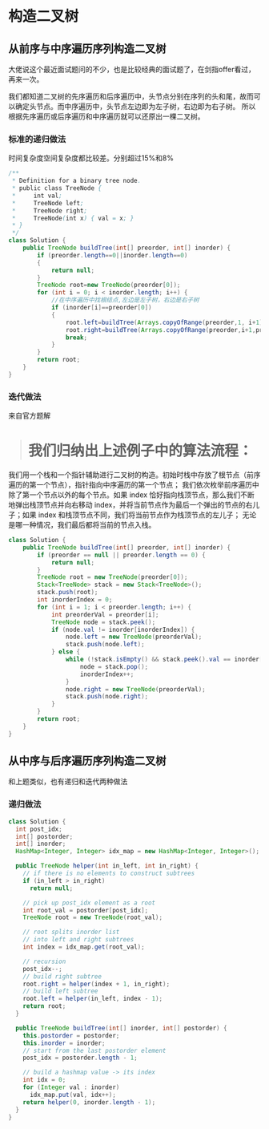 # 构造二叉树

## 从前序与中序遍历序列构造二叉树

大佬说这个最近面试题问的不少，也是比较经典的面试题了，在剑指offer看过，再来一次。

我们都知道二叉树的先序遍历和后序遍历中，头节点分别在序列的头和尾，故而可以确定头节点。而中序遍历中，头节点左边即为左子树，右边即为右子树。
所以根据先序遍历或后序遍历和中序遍历就可以还原出一棵二叉树。

### 标准的递归做法
时间复杂度空间复杂度都比较差。分别超过15%和8%
```java
/**
 * Definition for a binary tree node.
 * public class TreeNode {
 *     int val;
 *     TreeNode left;
 *     TreeNode right;
 *     TreeNode(int x) { val = x; }
 * }
 */
class Solution {
    public TreeNode buildTree(int[] preorder, int[] inorder) {
        if (preorder.length==0||inorder.length==0)
        {
            return null;
        }
        TreeNode root=new TreeNode(preorder[0]);
        for (int i = 0; i < inorder.length; i++) {
            //在中序遍历中找根结点,左边是左子树，右边是右子树
            if (inorder[i]==preorder[0])
            {
                root.left=buildTree(Arrays.copyOfRange(preorder,1, i+1),Arrays.copyOfRange(inorder,0, i));
                root.right=buildTree(Arrays.copyOfRange(preorder,i+1,preorder.length),Arrays.copyOfRange(inorder,i+1,inorder.length));
                break;
            }
        }
        return root;
    }
}
```

### 迭代做法
来自官方题解

> # 我们归纳出上述例子中的算法流程：
我们用一个栈和一个指针辅助进行二叉树的构造。初始时栈中存放了根节点（前序遍历的第一个节点），指针指向中序遍历的第一个节点；
我们依次枚举前序遍历中除了第一个节点以外的每个节点。如果 index 恰好指向栈顶节点，那么我们不断地弹出栈顶节点并向右移动 index，并将当前节点作为最后一个弹出的节点的右儿子；如果 index 和栈顶节点不同，我们将当前节点作为栈顶节点的左儿子；
无论是哪一种情况，我们最后都将当前的节点入栈。
```java
class Solution {
    public TreeNode buildTree(int[] preorder, int[] inorder) {
        if (preorder == null || preorder.length == 0) {
            return null;
        }
        TreeNode root = new TreeNode(preorder[0]);
        Stack<TreeNode> stack = new Stack<TreeNode>();
        stack.push(root);
        int inorderIndex = 0;
        for (int i = 1; i < preorder.length; i++) {
            int preorderVal = preorder[i];
            TreeNode node = stack.peek();
            if (node.val != inorder[inorderIndex]) {
                node.left = new TreeNode(preorderVal);
                stack.push(node.left);
            } else {
                while (!stack.isEmpty() && stack.peek().val == inorder[inorderIndex]) {
                    node = stack.pop();
                    inorderIndex++;
                }
                node.right = new TreeNode(preorderVal);
                stack.push(node.right);
            }
        }
        return root;
    }
}
```

## 从中序与后序遍历序列构造二叉树

和上题类似，也有递归和迭代两种做法
### 递归做法
```java
class Solution {
  int post_idx;
  int[] postorder;
  int[] inorder;
  HashMap<Integer, Integer> idx_map = new HashMap<Integer, Integer>();

  public TreeNode helper(int in_left, int in_right) {
    // if there is no elements to construct subtrees
    if (in_left > in_right)
      return null;

    // pick up post_idx element as a root
    int root_val = postorder[post_idx];
    TreeNode root = new TreeNode(root_val);

    // root splits inorder list
    // into left and right subtrees
    int index = idx_map.get(root_val);

    // recursion 
    post_idx--;
    // build right subtree
    root.right = helper(index + 1, in_right);
    // build left subtree
    root.left = helper(in_left, index - 1);
    return root;
  }

  public TreeNode buildTree(int[] inorder, int[] postorder) {
    this.postorder = postorder;
    this.inorder = inorder;
    // start from the last postorder element
    post_idx = postorder.length - 1;

    // build a hashmap value -> its index
    int idx = 0;
    for (Integer val : inorder)
      idx_map.put(val, idx++);
    return helper(0, inorder.length - 1);
  }
}
```

